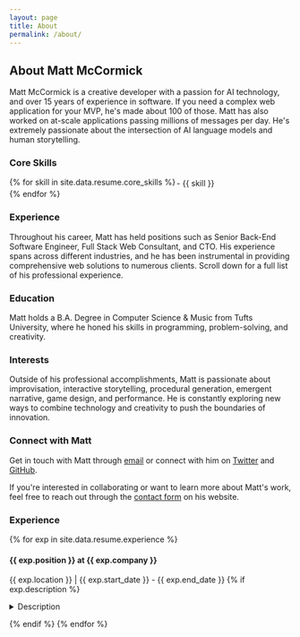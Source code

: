 ```yaml
---
layout: page
title: About
permalink: /about/
---
```


## About Matt McCormick

Matt McCormick is a creative developer with a passion for AI technology, and over 15 years of experience in software. If you need a complex web application for your MVP, he's made about 100 of those. Matt has also worked on at-scale applications passing millions of messages per day. He's extremely passionate about the intersection of AI language models and human storytelling.

### Core Skills
<p>
  <div style="display: flex; flex-wrap: wrap;">
  {% for skill in site.data.resume.core_skills %}
    <div style="flex: 1 1 33%; padding: 2px;">
      - {{ skill }}
    </div>
  {% endfor %}
  </div>
</p>

### Experience

Throughout his career, Matt has held positions such as Senior Back-End Software Engineer, Full Stack Web Consultant, and CTO. His experience spans across different industries, and he has been instrumental in providing comprehensive web solutions to numerous clients. Scroll down for a full list of his professional experience.

### Education

Matt holds a B.A. Degree in Computer Science & Music from Tufts University, where he honed his skills in programming, problem-solving, and creativity.

### Interests

Outside of his professional accomplishments, Matt is passionate about improvisation, interactive storytelling, procedural generation, emergent narrative, game design, and performance. He is constantly exploring new ways to combine technology and creativity to push the boundaries of innovation.

### Connect with Matt

Get in touch with Matt through [email](mailto:info@mattcmccormick.com) or connect with him on [Twitter](https://twitter.com/MattCMcCormick) and [GitHub](https://github.com/MMcCormick).

If you're interested in collaborating or want to learn more about Matt's work, feel free to reach out through the [contact form](/contact) on his website.

### Experience

{% for exp in site.data.resume.experience %}
#### {{ exp.position }} at {{ exp.company }}
{{ exp.location }} | {{ exp.start_date }} - {{ exp.end_date }}
{% if exp.description %}
<p>
  <details>
    <summary>Description</summary>
    <ul>
    {% for desc in exp.description %}
        <li>{{ desc }}</li>
    {% endfor %}
    </ul>
  </details>
</p>
{% endif %}
{% endfor %}